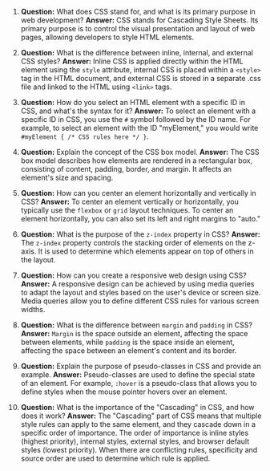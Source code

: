 1. **Question:** What does CSS stand for, and what is its primary purpose in web development?
   **Answer:** CSS stands for Cascading Style Sheets. Its primary purpose is to control the visual presentation and layout of web pages, allowing developers to style HTML elements.

2. **Question:** What is the difference between inline, internal, and external CSS styles?
   **Answer:** Inline CSS is applied directly within the HTML element using the `style` attribute, internal CSS is placed within a `<style>` tag in the HTML document, and external CSS is stored in a separate .css file and linked to the HTML using `<link>` tags.

3. **Question:** How do you select an HTML element with a specific ID in CSS, and what's the syntax for it?
   **Answer:** To select an element with a specific ID in CSS, you use the `#` symbol followed by the ID name. For example, to select an element with the ID "myElement," you would write `#myElement { /* CSS rules here */ }`.

4. **Question:** Explain the concept of the CSS box model.
   **Answer:** The CSS box model describes how elements are rendered in a rectangular box, consisting of content, padding, border, and margin. It affects an element's size and spacing.

5. **Question:** How can you center an element horizontally and vertically in CSS?
   **Answer:** To center an element vertically or horizontally, you typically use the `flexbox` or `grid` layout techniques. To center an element horizontally, you can also set its left and right margins to "auto."

6. **Question:** What is the purpose of the `z-index` property in CSS?
   **Answer:** The `z-index` property controls the stacking order of elements on the z-axis. It is used to determine which elements appear on top of others in the layout.

7. **Question:** How can you create a responsive web design using CSS?
   **Answer:** A responsive design can be achieved by using media queries to adapt the layout and styles based on the user's device or screen size. Media queries allow you to define different CSS rules for various screen widths.

8. **Question:** What is the difference between `margin` and `padding` in CSS?
   **Answer:** `Margin` is the space outside an element, affecting the space between elements, while `padding` is the space inside an element, affecting the space between an element's content and its border.

9. **Question:** Explain the purpose of pseudo-classes in CSS and provide an example.
   **Answer:** Pseudo-classes are used to define the special state of an element. For example, `:hover` is a pseudo-class that allows you to define styles when the mouse pointer hovers over an element.

10. **Question:** What is the importance of the "Cascading" in CSS, and how does it work?
    **Answer:** The "Cascading" part of CSS means that multiple style rules can apply to the same element, and they cascade down in a specific order of importance. The order of importance is inline styles (highest priority), internal styles, external styles, and browser default styles (lowest priority). When there are conflicting rules, specificity and source order are used to determine which rule is applied.

